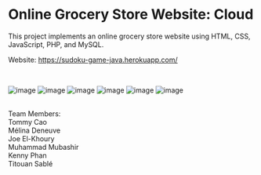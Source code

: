 # Online Grocery Store Website: Cloud

This project implements an online grocery store website using HTML, CSS, JavaScript, PHP, and MySQL.

Website: https://sudoku-game-java.herokuapp.com/

<br>

![image](https://user-images.githubusercontent.com/66841718/117587065-0ce37080-b0ea-11eb-86ac-61806df1a1db.png)
![image](https://user-images.githubusercontent.com/66841718/117587041-e9202a80-b0e9-11eb-8c7f-77bc099f0d4b.png)
![image](https://user-images.githubusercontent.com/66841718/117587091-2e445c80-b0ea-11eb-909b-6fc5d8583357.png)
![image](https://user-images.githubusercontent.com/66841718/117587241-e5d96e80-b0ea-11eb-9b61-7a407f4b2cf6.png)
![image](https://user-images.githubusercontent.com/66841718/117587086-284e7b80-b0ea-11eb-9210-8402fc548032.png)
![image](https://user-images.githubusercontent.com/66841718/117587281-17523a00-b0eb-11eb-85b1-d140c50366f2.png)




<br>
Team Members: <br>
Tommy Cao <br>
Mélina Deneuve <br>
Joe El-Khoury <br>
Muhammad Mubashir <br>
Kenny Phan <br>
Titouan Sablé <br>
